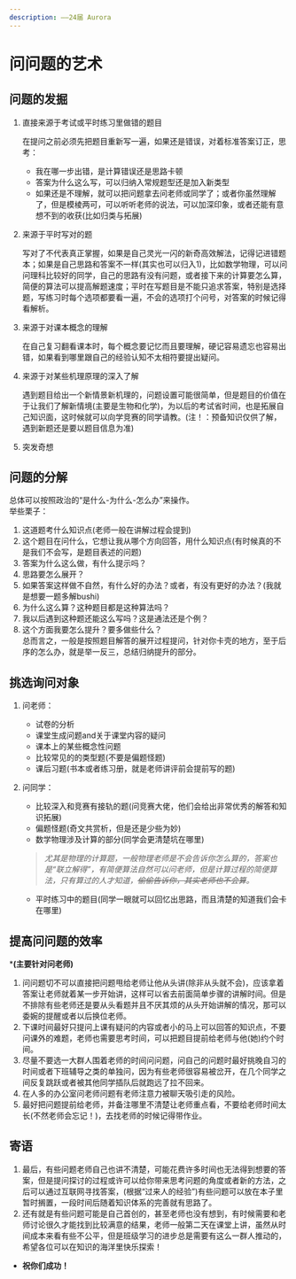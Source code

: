 ```yaml
---
description: ——24届 Aurora
---
```


# 问问题的艺术

## **问题的发掘**

1.  直接来源于考试或平时练习里做错的题目

    在提问之前必须先把题目重新写一遍，如果还是错误，对着标准答案订正，思考：

    * 我在哪一步出错，是计算错误还是思路卡顿
    * 答案为什么这么写，可以归纳入常规题型还是加入新类型
    * 如果还是不理解，就可以把问题拿去问老师或同学了；或者你虽然理解了，但是模棱两可，可以听听老师的说法，可以加深印象，或者还能有意想不到的收获(比如归类与拓展)
2.  来源于平时写对的题

    写对了不代表真正掌握，如果是自己灵光一闪的新奇高效解法，记得记进错题本；如果是自己思路和答案不一样(其实也可以归入1)，比如数学物理，可以问问理科比较好的同学，自己的思路有没有问题，或者接下来的计算要怎么算，简便的算法可以提高解题速度；平时在写题目是不能只追求答案，特别是选择题，写练习时每个选项都要看一遍，不会的选项打个问号，对答案的时候记得看解析。
3.  来源于对课本概念的理解

    在自己复习翻看课本时，每个概念要记忆而且要理解，硬记容易遗忘也容易出错，如果看到哪里跟自己的经验认知不太相符要提出疑问。
4.  来源于对某些机理原理的深入了解

    遇到题目给出一个新情景新机理的，问题设置可能很简单，但是题目的价值在于让我们了解新情境(主要是生物和化学)，为以后的考试省时间，也是拓展自己知识面，这时候就可以向学竞赛的同学请教。(注！：预备知识仅供了解，遇到新题还是要以题目信息为准)
5. 突发奇想

## **问题的分解**

总体可以按照政治的“是什么-为什么-怎么办”来操作。\
举些栗子：

1. 这道题考什么知识点(老师一般在讲解过程会提到)
2. 这个题目在问什么，它想让我从哪个方向回答，用什么知识点(有时候真的不是我们不会写，是题目表述的问题)
3. 答案为什么这么做，有什么提示吗？
4. 思路要怎么展开？
5. 如果答案这样做不自然，有什么好的办法？或者，有没有更好的办法？(我就是想要一题多解bushi)
6. 为什么这么算？这种题目都是这种算法吗？
7. 我以后遇到这种题还能这么写吗？这是通法还是个例？
8. 这个方面我要怎么提升？要多做些什么？\
   总而言之，一般是按照题目解答的展开过程提问，针对你卡壳的地方，至于后序的怎么办，就是举一反三，总结归纳提升的部分。

## **挑选询问对象**

1. 问老师：
   * 试卷的分析
   * 课堂生成问题and关于课堂内容的疑问
   * 课本上的某些概念性问题
   * 比较常见的的类型题(不要是偏题怪题)
   * 课后习题(书本或者练习册，就是老师讲评前会提前写的题)
2.  问同学：

    * 比较深入和竞赛有接轨的题(问竞赛大佬，他们会给出非常优秀的解答和知识拓展)
    * 偏题怪题(奇文共赏析，但是还是少些为妙)
    * 数学物理涉及计算的部分(同学会更清楚坑在哪里)

    > _尤其是物理的计算题，一般物理老师是不会告诉你怎么算的，答案也是“联立解得”，有简便算法自然可以问老师，但是计算过程的简便算法，只有算过的人才知道，_~~_偷偷告诉你，其实老师也不会算_~~_。_

    * 平时练习中的题目(同学一眼就可以回忆出思路，而且清楚的知道我们会卡在哪里)

## **提高问问题的效率**

\***(主要针对问老师)**

1. 问问题切不可以直接把问题甩给老师让他从头讲(除非从头就不会)，应该拿着答案让老师就着某一步开始讲，这样可以省去前面简单步骤的讲解时间。但是不排除有些老师还是要从头看题并且不厌其烦的从头开始讲解的情况，那可以委婉的提醒或者以后换位老师。
2. 下课时间最好只提问上课有疑问的内容或者小的马上可以回答的知识点，不要问课外的难题，老师也需要思考时间，可以把题目提前给老师与他(她)约个时间。
3. 尽量不要选一大群人围着老师的时间问问题，问自己的问题时最好挑晚自习的时间或者下班辅导之类的单独问，因为有些老师很容易被岔开，在几个同学之间反复跳跃或者被其他同学插队后就跑远了拉不回来。
4. 在人多的办公室问老师问题有老师注意力被聊天吸引走的风险。
5. 最好把问题提前给老师，并备注哪里不清楚让老师重点看，不要给老师时间太长(不然老师会忘记！)，去找老师的时候记得带作业。

## **寄语**

1. 最后，有些问题老师自己也讲不清楚，可能花费许多时间也无法得到想要的答案，但是提问探讨的过程或许可以给你带来思考问题的角度或者新的方法，之后可以通过互联网寻找答案，(根据“过来人的经验”)有些问题可以放在本子里暂时搁置，一段时间后随着知识体系的完善就有思路了。
2. 还有就是有些问题可能是自己首创的，甚至老师也没有想到，有时候需要和老师讨论很久才能找到比较满意的结果，老师一般第二天在课堂上讲，虽然从时间成本来看有些不公平，但是班级学习的进步总是需要有这么一群人推动的，希望各位可以在知识的海洋里快乐探索！

* **祝你们成功！**
